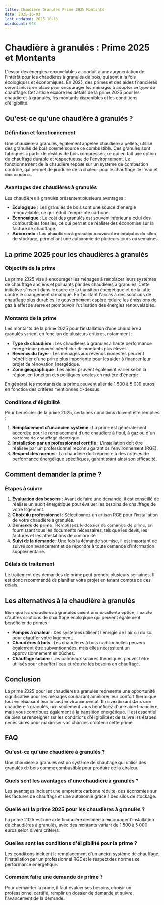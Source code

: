 ```yaml
---
title: Chaudière Granulés Prime 2025 Montants
date: 2025-10-03
last_updated: 2025-10-03
wordcount: 948
---
```


# Chaudière à granulés : Prime 2025 et Montants

L'essor des énergies renouvelables a conduit à une augmentation de l'intérêt pour les chaudières à granulés de bois, qui sont à la fois écologiques et économiques. En 2025, des primes et des aides financières seront mises en place pour encourager les ménages à adopter ce type de chauffage. Cet article explore les détails de la prime 2025 pour les chaudières à granulés, les montants disponibles et les conditions d'éligibilité.

## Qu'est-ce qu'une chaudière à granulés ?

### Définition et fonctionnement

Une chaudière à granulés, également appelée chaudière à pellets, utilise des granulés de bois comme source de combustible. Ces granulés sont fabriqués à partir de résidus de bois compressés, ce qui en fait une option de chauffage durable et respectueuse de l'environnement. Le fonctionnement de la chaudière repose sur un système de combustion contrôlé, qui permet de produire de la chaleur pour le chauffage de l'eau et des espaces.

### Avantages des chaudières à granulés

Les chaudières à granulés présentent plusieurs avantages :

- **Écologique** : Les granulés de bois sont une source d'énergie renouvelable, ce qui réduit l'empreinte carbone.
- **Économique** : Le coût des granulés est souvent inférieur à celui des combustibles fossiles, ce qui permet de réaliser des économies sur la facture de chauffage.
- **Autonomie** : Les chaudières à granulés peuvent être équipées de silos de stockage, permettant une autonomie de plusieurs jours ou semaines.

## La prime 2025 pour les chaudières à granulés

### Objectifs de la prime

La prime 2025 vise à encourager les ménages à remplacer leurs systèmes de chauffage anciens et polluants par des chaudières à granulés. Cette initiative s'inscrit dans le cadre de la transition énergétique et de la lutte contre le changement climatique. En facilitant l'accès à des solutions de chauffage plus durables, le gouvernement espère réduire les émissions de gaz à effet de serre et promouvoir l'utilisation des énergies renouvelables.

### Montants de la prime

Les montants de la prime 2025 pour l'installation d'une chaudière à granulés varient en fonction de plusieurs critères, notamment :

- **Type de chaudière** : Les chaudières à granulés à haute performance énergétique peuvent bénéficier de montants plus élevés.
- **Revenus du foyer** : Les ménages aux revenus modestes peuvent bénéficier d'une prime plus importante pour les aider à financer leur projet de rénovation énergétique.
- **Zone géographique** : Les aides peuvent également varier selon la région, en fonction des politiques locales en matière d'énergie.

En général, les montants de la prime peuvent aller de 1 500 à 5 000 euros, en fonction des critères mentionnés ci-dessus.

### Conditions d'éligibilité

Pour bénéficier de la prime 2025, certaines conditions doivent être remplies :

1. **Remplacement d'un ancien système** : La prime est généralement accordée pour le remplacement d'une chaudière à fioul, à gaz ou d'un système de chauffage électrique.
2. **Installation par un professionnel certifié** : L'installation doit être réalisée par un professionnel reconnu garant de l'environnement (RGE).
3. **Respect des normes** : La chaudière doit répondre à des critères de performance énergétique spécifiques, garantissant ainsi son efficacité.

## Comment demander la prime ?

### Étapes à suivre

1. **Évaluation des besoins** : Avant de faire une demande, il est conseillé de réaliser un audit énergétique pour évaluer les besoins de chauffage de votre logement.
2. **Choix du professionnel** : Sélectionnez un artisan RGE pour l'installation de votre chaudière à granulés.
3. **Demande de prime** : Remplissez le dossier de demande de prime, en fournissant tous les documents nécessaires, tels que les devis, les factures et les attestations de conformité.
4. **Suivi de la demande** : Une fois la demande soumise, il est important de suivre son avancement et de répondre à toute demande d'information supplémentaire.

### Délais de traitement

Le traitement des demandes de prime peut prendre plusieurs semaines. Il est donc recommandé de planifier votre projet en tenant compte de ces délais.

## Les alternatives à la chaudière à granulés

Bien que les chaudières à granulés soient une excellente option, il existe d'autres solutions de chauffage écologique qui peuvent également bénéficier de primes :

- **Pompes à chaleur** : Ces systèmes utilisent l'énergie de l'air ou du sol pour chauffer votre logement.
- **Chaudières à bois** : Les chaudières à bois traditionnelles peuvent également être subventionnées, mais elles nécessitent un approvisionnement en bûches.
- **Chauffage solaire** : Les panneaux solaires thermiques peuvent être utilisés pour chauffer l'eau et réduire les besoins en chauffage.

## Conclusion

La prime 2025 pour les chaudières à granulés représente une opportunité significative pour les ménages souhaitant améliorer leur confort thermique tout en réduisant leur impact environnemental. En investissant dans une chaudière à granulés, non seulement vous bénéficiez d'une aide financière, mais vous contribuez également à la transition énergétique. Il est essentiel de bien se renseigner sur les conditions d'éligibilité et de suivre les étapes nécessaires pour maximiser vos chances d'obtenir cette prime.

## FAQ

### Qu'est-ce qu'une chaudière à granulés ?

Une chaudière à granulés est un système de chauffage qui utilise des granulés de bois comme combustible pour produire de la chaleur.

### Quels sont les avantages d'une chaudière à granulés ?

Les avantages incluent une empreinte carbone réduite, des économies sur les factures de chauffage et une autonomie grâce à des silos de stockage.

### Quelle est la prime 2025 pour les chaudières à granulés ?

La prime 2025 est une aide financière destinée à encourager l'installation de chaudières à granulés, avec des montants variant de 1 500 à 5 000 euros selon divers critères.

### Quelles sont les conditions d'éligibilité pour la prime ?

Les conditions incluent le remplacement d'un ancien système de chauffage, l'installation par un professionnel RGE et le respect des normes de performance énergétique.

### Comment faire une demande de prime ?

Pour demander la prime, il faut évaluer ses besoins, choisir un professionnel certifié, remplir un dossier de demande et suivre l'avancement de la demande.